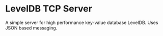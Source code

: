 # LevelDB TCP Server
A simple server for high performance key-value database LevelDB. Uses JSON based messaging.
